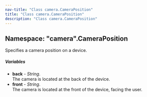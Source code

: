 ```yaml
---
nav-title: "Class camera.CameraPosition"
title: "Class camera.CameraPosition"
description: "Class camera.CameraPosition"
---
```

## Namespace: "camera".CameraPosition
Specifies a camera position on a device.

##### Variables
 - **back** - _String_.    
  The camera is located at the back of the device.
 - **front** - _String_.    
  The camera is located at the front of the device, facing the user.
